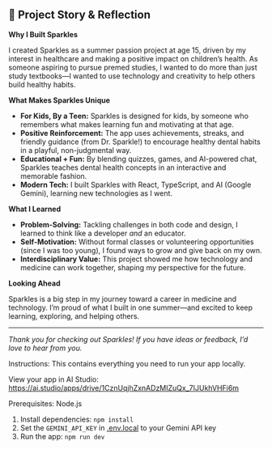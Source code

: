 ## 🌟 Project Story & Reflection

**Why I Built Sparkles**

I created Sparkles as a summer passion project at age 15, driven by my interest in healthcare and making a positive impact on children’s health. As someone aspiring to pursue premed studies, I wanted to do more than just study textbooks—I wanted to use technology and creativity to help others build healthy habits.

**What Makes Sparkles Unique**

- **For Kids, By a Teen:** Sparkles is designed for kids, by someone who remembers what makes learning fun and motivating at that age.
- **Positive Reinforcement:** The app uses achievements, streaks, and friendly guidance (from Dr. Sparkle!) to encourage healthy dental habits in a playful, non-judgmental way.
- **Educational + Fun:** By blending quizzes, games, and AI-powered chat, Sparkles teaches dental health concepts in an interactive and memorable fashion.
- **Modern Tech:** I built Sparkles with React, TypeScript, and AI (Google Gemini), learning new technologies as I went.

**What I Learned**

- **Problem-Solving:** Tackling challenges in both code and design, I learned to think like a developer *and* an educator.
- **Self-Motivation:** Without formal classes or volunteering opportunities (since I was too young), I found ways to grow and give back on my own.
- **Interdisciplinary Value:** This project showed me how technology and medicine can work together, shaping my perspective for the future.

**Looking Ahead**

Sparkles is a big step in my journey toward a career in medicine and technology. I’m proud of what I built in one summer—and excited to keep learning, exploring, and helping others.

---

*Thank you for checking out Sparkles! If you have ideas or feedback, I’d love to hear from you.*

Instructions:
This contains everything you need to run your app locally.

View your app in AI Studio: https://ai.studio/apps/drive/1CznUqjhZxnADzMIZuQx_7IJUkhVHFi6m

Prerequisites:  Node.js

1. Install dependencies:
   `npm install`
2. Set the `GEMINI_API_KEY` in [.env.local](.env.local) to your Gemini API key
3. Run the app:
   `npm run dev`
